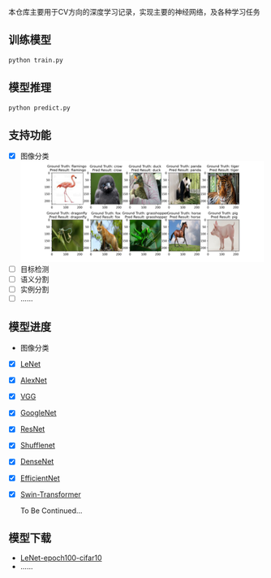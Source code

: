 本仓库主要用于CV方向的深度学习记录，实现主要的神经网络，及各种学习任务

## 训练模型
```python
python train.py
```

## 模型推理
```python
python predict.py
```

## 支持功能
- [x] 图像分类
![inference](classification/assets/infer_animal100.png)
- [ ] 目标检测
- [ ] 语义分割
- [ ] 实例分割
- [ ] ......

## 模型进度
- 图像分类
- [x] [LeNet](classification/backbone/alexnet.py)
- [x] [AlexNet](classification/backbone/alexnet.py)
- [x] [VGG](classification/backbone/vgg.py)  
- [x] [GoogleNet](classification/backbone/googlenet.py)
- [x] [ResNet](classification/backbone/resnet.py)
- [x] [Shufflenet](classification/backbone/shufflenet.py)
- [x] [DenseNet](classification/backbone/densenet.py)
- [x] [EfficientNet](classification/backbone/efficientnet.py)
- [x] [Swin-Transformer](classification/backbone/swin_transformer.py)

  To Be Continued...
 
## 模型下载
- [LeNet-epoch100-cifar10](https://deepl-ckpt-classification.gd2.qingstor.com/lenet/lenet_cifar10_epoch_100.pth)
- ......